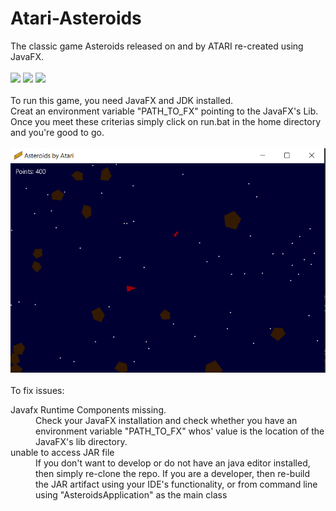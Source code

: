 # Atari-Asteroids
The classic game Asteroids released on and by ATARI re-created using JavaFX.
<br><br>
<img src="https://github.com/ellerbrock/open-source-badges/blob/master/badges/licence-mit/mit.png">  <img src ="https://github.com/ellerbrock/open-source-badges/blob/master/badges/open-source-v1/open-source.png"> <img src ="https://camo.githubusercontent.com/fbbb67e723927ba6f076e7e1e210ae72d33456ab/68747470733a2f2f696d672e736869656c64732e696f2f62616467652f4d616465253230776974682d4a6176612d627269676874677265656e2e737667">
<br><br>
To run this game, you need JavaFX and JDK installed.<br>
Creat an environment variable "PATH_TO_FX" pointing to the JavaFX's Lib.<br>
Once you meet these criterias simply click on run.bat in the home directory and you're good to go.
<br><br>
<img src="res/asteroids.jpg" alt ="Screenshot from game">
<br><br>
To fix issues:
<dl>
  <dt> Javafx Runtime Components missing. </dt>
  <dd> Check your JavaFX installation and check whether you have an environment variable "PATH_TO_FX" whos' value is the location of the JavaFX's lib directory.</dd>
  <dt> unable to access JAR file</dt>
  <dd> If you don't want to develop or do not have an java editor installed, then simply re-clone the repo.
    If you are a developer, then re-build the JAR artifact using your IDE's functionality, or from command line using "AsteroidsApplication" as the main class
  </dd>
  </dl>
